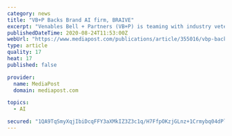 ```yaml
---
category: news
title: "VB+P Backs Brand AI firm, BRAIVE"
excerpt: "Venables Bell + Partners (VB+P) is teaming with industry veterans Trace Cohen and Joe Kleinschmidt to launch BRAIVE, a shop to help companies create synergy between their brand and AI strategy and execution."
publishedDateTime: 2020-08-24T11:53:00Z
webUrl: "https://www.mediapost.com/publications/article/355016/vbp-backs-brand-ai-firm-braive.html?edition=119557"
type: article
quality: 17
heat: 17
published: false

provider:
  name: MediaPost
  domain: mediapost.com

topics:
  - AI

secured: "1QA9TqSmyXqjIbiDcqFFY3aXMkIZ3Z3c1q/H7FfpOKzjGLnz+1Crmybq04dPlg1VjeRPXiZqNp4csj5oXrp5fFtCXxXKpNxKhSYxWI059enXKSDsWEU2Oot+7oCe6upZ8mpWes33Pd413fE/40NZagoBfvpWoMdIUflurGFQ2mMAeejeHVURTE5EdjL3xCy1xPa3A5zIDG+nX2FrgIC5T9cyHYeZJ/DHjC6+m8secom4VDob/PExkSXu1okYiP/dDfK35uNSoWBxveXN3RotpwSMQo3hPXyRhtpDwwykkyW8iMB/mQeyY2e56WpnkfDb8jE1IyOQGWXJGz5myrgpMA==;t9N/FJD6phCKe7z7E19Liw=="
---
```


